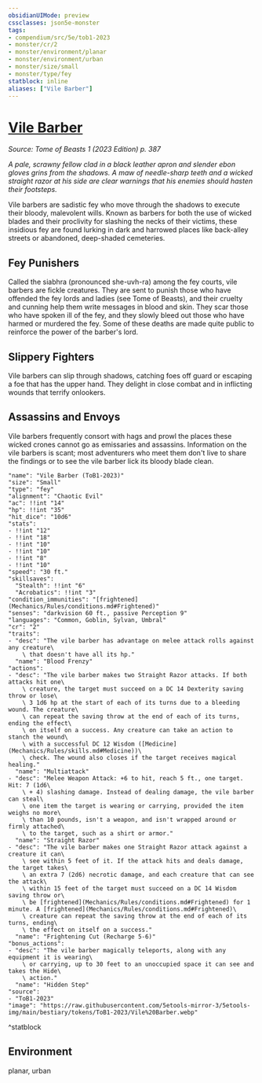 ```yaml
---
obsidianUIMode: preview
cssclasses: json5e-monster
tags:
- compendium/src/5e/tob1-2023
- monster/cr/2
- monster/environment/planar
- monster/environment/urban
- monster/size/small
- monster/type/fey
statblock: inline
aliases: ["Vile Barber"]
---
```

# [Vile Barber](Mechanics\bestiary\fey/vile-barber-tob1-2023.md)
*Source: Tome of Beasts 1 (2023 Edition) p. 387*  

*A pale, scrawny fellow clad in a black leather apron and slender ebon gloves grins from the shadows. A maw of needle-sharp teeth and a wicked straight razor at his side are clear warnings that his enemies should hasten their footsteps.*

Vile barbers are sadistic fey who move through the shadows to execute their bloody, malevolent wills. Known as barbers for both the use of wicked blades and their proclivity for slashing the necks of their victims, these insidious fey are found lurking in dark and harrowed places like back-alley streets or abandoned, deep-shaded cemeteries.

## Fey Punishers

Called the siabhra (pronounced she-uvh-ra) among the fey courts, vile barbers are fickle creatures. They are sent to punish those who have offended the fey lords and ladies (see Tome of Beasts), and their cruelty and cunning help them write messages in blood and skin. They scar those who have spoken ill of the fey, and they slowly bleed out those who have harmed or murdered the fey. Some of these deaths are made quite public to reinforce the power of the barber's lord.

## Slippery Fighters

Vile barbers can slip through shadows, catching foes off guard or escaping a foe that has the upper hand. They delight in close combat and in inflicting wounds that terrify onlookers.

## Assassins and Envoys

Vile barbers frequently consort with hags and prowl the places these wicked crones cannot go as emissaries and assassins. Information on the vile barbers is scant; most adventurers who meet them don't live to share the findings or to see the vile barber lick its bloody blade clean.

```statblock
"name": "Vile Barber (ToB1-2023)"
"size": "Small"
"type": "fey"
"alignment": "Chaotic Evil"
"ac": !!int "14"
"hp": !!int "35"
"hit_dice": "10d6"
"stats":
- !!int "12"
- !!int "18"
- !!int "10"
- !!int "10"
- !!int "8"
- !!int "10"
"speed": "30 ft."
"skillsaves":
  "Stealth": !!int "6"
  "Acrobatics": !!int "3"
"condition_immunities": "[frightened](Mechanics/Rules/conditions.md#Frightened)"
"senses": "darkvision 60 ft., passive Perception 9"
"languages": "Common, Goblin, Sylvan, Umbral"
"cr": "2"
"traits":
- "desc": "The vile barber has advantage on melee attack rolls against any creature\
    \ that doesn't have all its hp."
  "name": "Blood Frenzy"
"actions":
- "desc": "The vile barber makes two Straight Razor attacks. If both attacks hit one\
    \ creature, the target must succeed on a DC 14 Dexterity saving throw or lose\
    \ 3 1d6 hp at the start of each of its turns due to a bleeding wound. The creature\
    \ can repeat the saving throw at the end of each of its turns, ending the effect\
    \ on itself on a success. Any creature can take an action to stanch the wound\
    \ with a successful DC 12 Wisdom ([Medicine](Mechanics/Rules/skills.md#Medicine))\
    \ check. The wound also closes if the target receives magical healing."
  "name": "Multiattack"
- "desc": "Melee Weapon Attack: +6 to hit, reach 5 ft., one target. Hit: 7 (1d6\
    \ + 4) slashing damage. Instead of dealing damage, the vile barber can steal\
    \ one item the target is wearing or carrying, provided the item weighs no more\
    \ than 10 pounds, isn't a weapon, and isn't wrapped around or firmly attached\
    \ to the target, such as a shirt or armor."
  "name": "Straight Razor"
- "desc": "The vile barber makes one Straight Razor attack against a creature it can\
    \ see within 5 feet of it. If the attack hits and deals damage, the target takes\
    \ an extra 7 (2d6) necrotic damage, and each creature that can see the attack\
    \ within 15 feet of the target must succeed on a DC 14 Wisdom saving throw or\
    \ be [frightened](Mechanics/Rules/conditions.md#Frightened) for 1 minute. A [frightened](Mechanics/Rules/conditions.md#Frightened)\
    \ creature can repeat the saving throw at the end of each of its turns, ending\
    \ the effect on itself on a success."
  "name": "Frightening Cut (Recharge 5-6)"
"bonus_actions":
- "desc": "The vile barber magically teleports, along with any equipment it is wearing\
    \ or carrying, up to 30 feet to an unoccupied space it can see and takes the Hide\
    \ action."
  "name": "Hidden Step"
"source":
- "ToB1-2023"
"image": "https://raw.githubusercontent.com/5etools-mirror-3/5etools-img/main/bestiary/tokens/ToB1-2023/Vile%20Barber.webp"
```
^statblock

## Environment

planar, urban